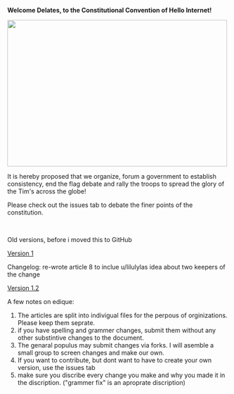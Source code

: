 **Welcome Delates, to the Constitutional Convention of Hello Internet!**

<img src="https://i.imgur.com/7g83ZTe.png" width="500" height="333.125" name="The Mighty Nail and Gear" />

It is hereby proposed that we organize, forum a government to establish consistency, end the flag debate and rally the troops to spread the glory of the Tim's across the globe!

Please check out the issues tab to debate the finer points of the constitution.

<br>

Old versions, before i moved this to GitHub

[Version 1](https://www.mediafire.com/file/f9uocq3va5326nz/The_Constitution_of_Hello_Internet_-_v_1.0.pdf/file)

Changelog: re-wrote article 8 to inclue u/lilulylas idea about two keepers of the change

[Version 1.2](https://www.mediafire.com/file/ejtqgod8mj5nalx/The_Constitution_of_Hello_Internet_-_v1.2.pdf/file)

A few notes on edique: 

1) The articles are split into indivigual files for the perpous of orginizations. Please keep them seprate.
2) if you have spelling and grammer changes, submit them without any other substintive changes to the document.
3) The genaral populus may submit changes via forks. I will asemble a small group to screen changes and make our own.
4) If you want to contribute, but dont want to have to create your own version, use the issues tab
5) make sure you discribe every change you make and why you made it in the discription. ("grammer fix" is an aproprate discription)
